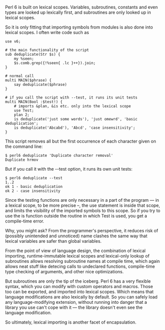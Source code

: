 Perl 6 is built on lexical scopes. Variables, subroutines, constants and even types are looked up lexically first, and subroutines are only looked up in lexical scopes.

So it is only fitting that importing symbols from modules is also done into lexical scopes. I often write code such as

    use v6;

    # the main functionality of the script
    sub deduplicate(Str $s) {
        my %seen;
        $s.comb.grep({!%seen{ .lc }++}).join;
    }

    # normal call
    multi MAIN($phrase) {
        say deduplicate($phrase)
    }

    # if you call the script with --test, it runs its unit tests
    multi MAIN(Bool :$test!) {
        # imports &plan, &is etc. only into the lexical scope
        use Test;
        plan 2;
        is deduplicate('just some words'), 'just omewrd', 'basic deduplication';
        is deduplicate('Abcabd'), 'Abcd', 'case insensitivity';
    }

This script removes all but the first occurrence of each character given on the command line:

    $ perl6 deduplicate 'Duplicate character removal'
    Duplicate hrmov

But if you call it with the --test option, it runs its own unit tests:

    $ perl6 deduplicate --test
    1..2
    ok 1 - basic deduplication
    ok 2 - case insensitivity

Since the testing functions are only necessary in a part of the program — in a lexical scope, to be more precise –, the use statement is inside that scope, and limits the visibility of the imported symbols to this scope. So if you try to use the is function outside the routine in which Test is used, you get a compile-time error.

Why, you might ask? From the programmer's perspective, it reduces risk of (possibly unintended and unnoticed) name clashes the same way that lexical variables are safer than global variables.

From the point of view of language design, the combination of lexical importing, runtime-immutable lexical scopes and lexical-only lookup of subroutines allows resolving subroutine names at compile time, which again allows neat stuff like detecing calls to undeclared functions, compile-time type checking of arguments, and other nice optimizations.

But subroutines are only the tip of the iceberg. Perl 6 has a very flexible syntax, which you can modify with custom operators and macros. Those too can be exported, and imported into lexical scopes. Which means that language modifications are also lexically by default. So you can safely load any language-modifying extension, without running into danger that a library you use can't cope with it — the library doesn't even see the language modification.

So ultimately, lexical importing is another facet of encapsulation.
